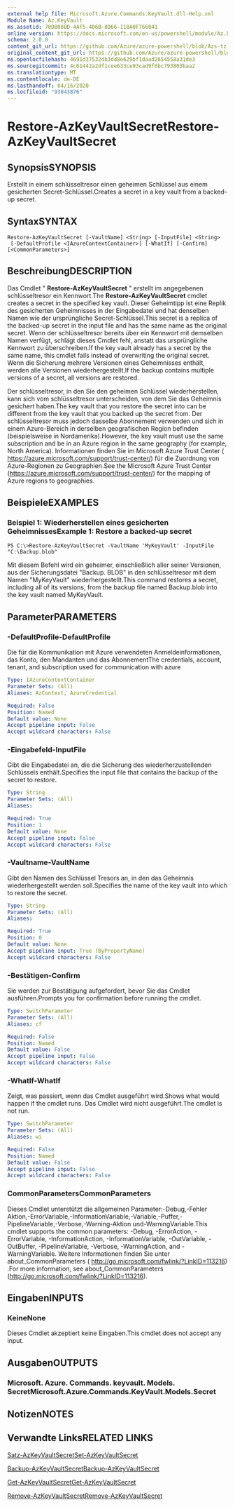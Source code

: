 ```yaml
---
external help file: Microsoft.Azure.Commands.KeyVault.dll-Help.xml
Module Name: Az.KeyVault
ms.assetid: 70DB088D-4AF5-406B-8D66-118A0F766041
online version: https://docs.microsoft.com/en-us/powershell/module/Az.keyvault/restore-AzKeyvaultsecret
schema: 2.0.0
content_git_url: https://github.com/Azure/azure-powershell/blob/Azs-tzl/src/KeyVault/KeyVault/help/Restore-AzKeyVaultSecret.md
original_content_git_url: https://github.com/Azure/azure-powershell/blob/Azs-tzl/src/KeyVault/KeyVault/help/Restore-AzKeyVaultSecret.md
ms.openlocfilehash: 4691d37532db3dd8e629bf1daad2654558a31de3
ms.sourcegitcommit: 4c61442a2df1cee633ce93cad9f6bc793803baa2
ms.translationtype: MT
ms.contentlocale: de-DE
ms.lasthandoff: 04/16/2020
ms.locfileid: "93843876"
---
```

# <span data-ttu-id="c3048-101">Restore-AzKeyVaultSecret</span><span class="sxs-lookup"><span data-stu-id="c3048-101">Restore-AzKeyVaultSecret</span></span>

## <span data-ttu-id="c3048-102">Synopsis</span><span class="sxs-lookup"><span data-stu-id="c3048-102">SYNOPSIS</span></span>
<span data-ttu-id="c3048-103">Erstellt in einem schlüsseltresor einen geheimen Schlüssel aus einem gesicherten Secret-Schlüssel.</span><span class="sxs-lookup"><span data-stu-id="c3048-103">Creates a secret in a key vault from a backed-up secret.</span></span>

## <span data-ttu-id="c3048-104">Syntax</span><span class="sxs-lookup"><span data-stu-id="c3048-104">SYNTAX</span></span>

```
Restore-AzKeyVaultSecret [-VaultName] <String> [-InputFile] <String>
 [-DefaultProfile <IAzureContextContainer>] [-WhatIf] [-Confirm] [<CommonParameters>]
```

## <span data-ttu-id="c3048-105">Beschreibung</span><span class="sxs-lookup"><span data-stu-id="c3048-105">DESCRIPTION</span></span>
<span data-ttu-id="c3048-106">Das Cmdlet " **Restore-AzKeyVaultSecret** " erstellt im angegebenen schlüsseltresor ein Kennwort.</span><span class="sxs-lookup"><span data-stu-id="c3048-106">The **Restore-AzKeyVaultSecret** cmdlet creates a secret in the specified key vault.</span></span>
<span data-ttu-id="c3048-107">Dieser Geheimtipp ist eine Replik des gesicherten Geheimnisses in der Eingabedatei und hat denselben Namen wie der ursprüngliche Secret-Schlüssel.</span><span class="sxs-lookup"><span data-stu-id="c3048-107">This secret is a replica of the backed-up secret in the input file and has the same name as the original secret.</span></span>
<span data-ttu-id="c3048-108">Wenn der schlüsseltresor bereits über ein Kennwort mit demselben Namen verfügt, schlägt dieses Cmdlet fehl, anstatt das ursprüngliche Kennwort zu überschreiben.</span><span class="sxs-lookup"><span data-stu-id="c3048-108">If the key vault already has a secret by the same name, this cmdlet fails instead of overwriting the original secret.</span></span>
<span data-ttu-id="c3048-109">Wenn die Sicherung mehrere Versionen eines Geheimnisses enthält, werden alle Versionen wiederhergestellt.</span><span class="sxs-lookup"><span data-stu-id="c3048-109">If the backup contains multiple versions of a secret, all versions are restored.</span></span>

<span data-ttu-id="c3048-110">Der schlüsseltresor, in den Sie den geheimen Schlüssel wiederherstellen, kann sich vom schlüsseltresor unterscheiden, von dem Sie das Geheimnis gesichert haben.</span><span class="sxs-lookup"><span data-stu-id="c3048-110">The key vault that you restore the secret into can be different from the key vault that you backed up the secret from.</span></span>
<span data-ttu-id="c3048-111">Der schlüsseltresor muss jedoch dasselbe Abonnement verwenden und sich in einem Azure-Bereich in derselben geografischen Region befinden (beispielsweise in Nordamerika).</span><span class="sxs-lookup"><span data-stu-id="c3048-111">However, the key vault must use the same subscription and be in an Azure region in the same geography (for example, North America).</span></span>
<span data-ttu-id="c3048-112">Informationen finden Sie im Microsoft Azure Trust Center ( https://azure.microsoft.com/support/trust-center/) für die Zuordnung von Azure-Regionen zu Geographien.</span><span class="sxs-lookup"><span data-stu-id="c3048-112">See the Microsoft Azure Trust Center (https://azure.microsoft.com/support/trust-center/) for the mapping of Azure regions to geographies.</span></span>

## <span data-ttu-id="c3048-113">Beispiele</span><span class="sxs-lookup"><span data-stu-id="c3048-113">EXAMPLES</span></span>

### <span data-ttu-id="c3048-114">Beispiel 1: Wiederherstellen eines gesicherten Geheimnisses</span><span class="sxs-lookup"><span data-stu-id="c3048-114">Example 1: Restore a backed-up secret</span></span>
```
PS C:\>Restore-AzKeyVaultSecret -VaultName 'MyKeyVault' -InputFile "C:\Backup.blob"
```

<span data-ttu-id="c3048-115">Mit diesem Befehl wird ein geheimer, einschließlich aller seiner Versionen, aus der Sicherungsdatei "Backup. BLOB" in den schlüsseltresor mit dem Namen "MyKeyVault" wiederhergestellt.</span><span class="sxs-lookup"><span data-stu-id="c3048-115">This command restores a secret, including all of its versions, from the backup file named Backup.blob into the key vault named MyKeyVault.</span></span>

## <span data-ttu-id="c3048-116">Parameter</span><span class="sxs-lookup"><span data-stu-id="c3048-116">PARAMETERS</span></span>

### <span data-ttu-id="c3048-117">-DefaultProfile</span><span class="sxs-lookup"><span data-stu-id="c3048-117">-DefaultProfile</span></span>
<span data-ttu-id="c3048-118">Die für die Kommunikation mit Azure verwendeten Anmeldeinformationen, das Konto, den Mandanten und das Abonnement</span><span class="sxs-lookup"><span data-stu-id="c3048-118">The credentials, account, tenant, and subscription used for communication with azure</span></span>

```yaml
Type: IAzureContextContainer
Parameter Sets: (All)
Aliases: AzContext, AzureCredential

Required: False
Position: Named
Default value: None
Accept pipeline input: False
Accept wildcard characters: False
```

### <span data-ttu-id="c3048-119">-Eingabefeld</span><span class="sxs-lookup"><span data-stu-id="c3048-119">-InputFile</span></span>
<span data-ttu-id="c3048-120">Gibt die Eingabedatei an, die die Sicherung des wiederherzustellenden Schlüssels enthält.</span><span class="sxs-lookup"><span data-stu-id="c3048-120">Specifies the input file that contains the backup of the secret to restore.</span></span>

```yaml
Type: String
Parameter Sets: (All)
Aliases: 

Required: True
Position: 1
Default value: None
Accept pipeline input: False
Accept wildcard characters: False
```

### <span data-ttu-id="c3048-121">-Vaultname</span><span class="sxs-lookup"><span data-stu-id="c3048-121">-VaultName</span></span>
<span data-ttu-id="c3048-122">Gibt den Namen des Schlüssel Tresors an, in den das Geheimnis wiederhergestellt werden soll.</span><span class="sxs-lookup"><span data-stu-id="c3048-122">Specifies the name of the key vault into which to restore the secret.</span></span>

```yaml
Type: String
Parameter Sets: (All)
Aliases: 

Required: True
Position: 0
Default value: None
Accept pipeline input: True (ByPropertyName)
Accept wildcard characters: False
```

### <span data-ttu-id="c3048-123">-Bestätigen</span><span class="sxs-lookup"><span data-stu-id="c3048-123">-Confirm</span></span>
<span data-ttu-id="c3048-124">Sie werden zur Bestätigung aufgefordert, bevor Sie das Cmdlet ausführen.</span><span class="sxs-lookup"><span data-stu-id="c3048-124">Prompts you for confirmation before running the cmdlet.</span></span>

```yaml
Type: SwitchParameter
Parameter Sets: (All)
Aliases: cf

Required: False
Position: Named
Default value: False
Accept pipeline input: False
Accept wildcard characters: False
```

### <span data-ttu-id="c3048-125">-WhatIf</span><span class="sxs-lookup"><span data-stu-id="c3048-125">-WhatIf</span></span>
<span data-ttu-id="c3048-126">Zeigt, was passiert, wenn das Cmdlet ausgeführt wird.</span><span class="sxs-lookup"><span data-stu-id="c3048-126">Shows what would happen if the cmdlet runs.</span></span>
<span data-ttu-id="c3048-127">Das Cmdlet wird nicht ausgeführt.</span><span class="sxs-lookup"><span data-stu-id="c3048-127">The cmdlet is not run.</span></span>

```yaml
Type: SwitchParameter
Parameter Sets: (All)
Aliases: wi

Required: False
Position: Named
Default value: False
Accept pipeline input: False
Accept wildcard characters: False
```

### <span data-ttu-id="c3048-128">CommonParameters</span><span class="sxs-lookup"><span data-stu-id="c3048-128">CommonParameters</span></span>
<span data-ttu-id="c3048-129">Dieses Cmdlet unterstützt die allgemeinen Parameter:-Debug,-Fehler Aktion,-ErrorVariable,-InformationVariable,-Variable,-Puffer,-PipelineVariable,-Verbose,-Warning-Aktion und-WarningVariable.</span><span class="sxs-lookup"><span data-stu-id="c3048-129">This cmdlet supports the common parameters: -Debug, -ErrorAction, -ErrorVariable, -InformationAction, -InformationVariable, -OutVariable, -OutBuffer, -PipelineVariable, -Verbose, -WarningAction, and -WarningVariable.</span></span> <span data-ttu-id="c3048-130">Weitere Informationen finden Sie unter about_CommonParameters ( http://go.microsoft.com/fwlink/?LinkID=113216) .</span><span class="sxs-lookup"><span data-stu-id="c3048-130">For more information, see about_CommonParameters (http://go.microsoft.com/fwlink/?LinkID=113216).</span></span>

## <span data-ttu-id="c3048-131">Eingaben</span><span class="sxs-lookup"><span data-stu-id="c3048-131">INPUTS</span></span>

### <span data-ttu-id="c3048-132">Keine</span><span class="sxs-lookup"><span data-stu-id="c3048-132">None</span></span>
<span data-ttu-id="c3048-133">Dieses Cmdlet akzeptiert keine Eingaben.</span><span class="sxs-lookup"><span data-stu-id="c3048-133">This cmdlet does not accept any input.</span></span>

## <span data-ttu-id="c3048-134">Ausgaben</span><span class="sxs-lookup"><span data-stu-id="c3048-134">OUTPUTS</span></span>

### <span data-ttu-id="c3048-135">Microsoft. Azure. Commands. keyvault. Models. Secret</span><span class="sxs-lookup"><span data-stu-id="c3048-135">Microsoft.Azure.Commands.KeyVault.Models.Secret</span></span>

## <span data-ttu-id="c3048-136">Notizen</span><span class="sxs-lookup"><span data-stu-id="c3048-136">NOTES</span></span>

## <span data-ttu-id="c3048-137">Verwandte Links</span><span class="sxs-lookup"><span data-stu-id="c3048-137">RELATED LINKS</span></span>

[<span data-ttu-id="c3048-138">Satz-AzKeyVaultSecret</span><span class="sxs-lookup"><span data-stu-id="c3048-138">Set-AzKeyVaultSecret</span></span>](./Set-AzKeyVaultSecret.md)

[<span data-ttu-id="c3048-139">Backup-AzKeyVaultSecret</span><span class="sxs-lookup"><span data-stu-id="c3048-139">Backup-AzKeyVaultSecret</span></span>](./Backup-AzKeyVaultSecret.md)

[<span data-ttu-id="c3048-140">Get-AzKeyVaultSecret</span><span class="sxs-lookup"><span data-stu-id="c3048-140">Get-AzKeyVaultSecret</span></span>](./Get-AzKeyVaultSecret.md)

[<span data-ttu-id="c3048-141">Remove-AzKeyVaultSecret</span><span class="sxs-lookup"><span data-stu-id="c3048-141">Remove-AzKeyVaultSecret</span></span>](./Remove-AzKeyVaultSecret.md)

